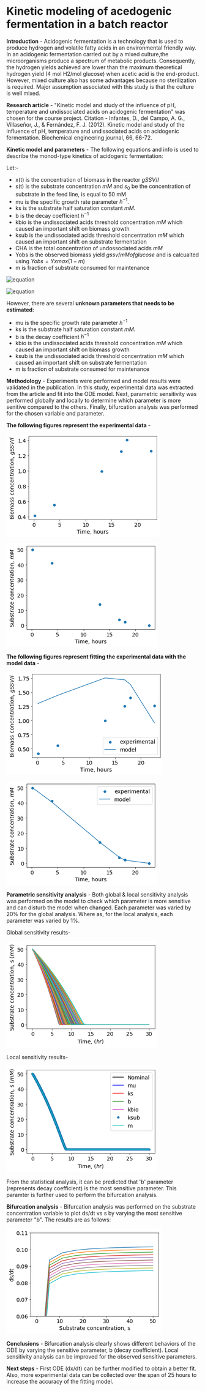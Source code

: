 # Kinetic modeling of acedogenic fermentation in a batch reactor

**Introduction** -
Acidogenic fermentation is a technology that is used to produce hydrogen and volatile fatty acids in an environmental friendly way. In an acidogenic fermentation carried out by a mixed culture,the microorganisms produce a spectrum of metabolic products. Consequently, the hydrogen yields achieved are lower than the maximum theoretical hydrogen yield (4 mol H2/mol glucose) when acetic acid is the end-product. However, mixed culture also has some advantages because no sterilization is required. Major assumption associated with this study is that the culture is well mixed. 

**Research article** -
"Kinetic model and study of the influence of pH, temperature and undissociated acids on acidogenic fermentation" was chosen for the course project.
Citation - Infantes, D., del Campo, A. G., Villaseñor, J., & Fernández, F. J. (2012). Kinetic model and study of the influence of pH, temperature and undissociated acids on acidogenic fermentation. Biochemical engineering journal, 66, 66-72.

**Kinetic model and parameters** -
The following equations and info is used to describe the monod-type kinetics of acidogenic fermentation:

Let:-
- x(t) is the concentration of biomass in the reactor $gSSV/l$
- s(t) is the substrate concentration $mM$ and $s_0$ be the concentration of substrate in the feed line, is equal to 50 mM
- mu is the specific growth rate parameter $h^{-1}$.
- ks is the substrate half saturation constant $mM$.
- b is the decay coefficient $h^{-1}$
- kbio is the undissociated acids threshold concentration $mM$ which caused an important shift on biomass growth 
- ksub is the undissociated acids threshold concentration $mM$ which caused an important shift on substrate fermentation
- CHA is the total concentration of undossociated acids $mM$
- Yobs is the observed biomass yield $gssv/mM of glucose$ and is calcualted using $Yobs = Yxmax(1-m)$
- m is fraction of substrate consumed for maintenance


![equation](https://latex.codecogs.com/svg.image?\begin{align}\dot{x}&space;=&space;\mu&space;\frac{s(t)}{ks&plus;s(t)}&space;\frac{1}{1&plus;1.2^{(CHA&space;-&space;kbio)}}&space;x(t)&space;-&space;b&space;x(t)\end{align}&space;)

![equation](https://latex.codecogs.com/svg.image?\begin{align}\dot{s}&space;=&space;\frac{-1}{Yobs}&space;\frac{s(t)}{ks&plus;s(t)}&space;\frac{1}{1&plus;1.2^{(CHA&space;-&space;ksub)}}&space;x(t)\end{align}&space;)


However, there are several **unknown parameters that needs to be estimated**:

- mu is the specific growth rate parameter $h^{-1}$
- ks is the substrate half saturation constant $mM$.
- b is the decay coefficient $h^{-1}$
- kbio is the undissociated acids threshold concentration $mM$ which caused an important shift on biomass growth 
- ksub is the undissociated acids threshold concentration $mM$ which caused an important shift on substrate fermentation
- m is fraction of substrate consumed for maintenance

**Methodology** -
Experiments were performed and model results were validated in the publication. In this study, experimental data was extracted from the article and fit into the ODE model. Next, parametric sensitivity was performed globally and locally to determine which parameter is more senitive compared to the others. Finally, bifurcation analysis was performed for the chosen variable and parameter.

**The following figures represent the experimental data** -

![download (8)](https://github.com/LAA147/Project2/blob/main/download%20(8).png)

![download (9)](https://github.com/LAA147/Project2/blob/main/download%20(9).png)

**The following figures represent fitting the experimental data with the model data** -

![download (10)](https://github.com/LAA147/Project2/blob/main/download%20(10).png)

![download (11)](https://github.com/LAA147/Project2/blob/main/download%20(11).png)

**Parametric sensitivity analysis** - 
Both global & local sensitivity analysis was performed on the model to check which parameter is more sensitive and can disturb the model when changed. Each parameter was varied by 20% for the global analysis. Where as, for the local analysis, each parameter was varied by 1%.

Global sensitivity results- 

![download (12)](https://github.com/LAA147/Project2/blob/main/download%20(12).png)

Local sensitivity results- 

![download (13)](https://github.com/LAA147/Project2/blob/main/download%20(13).png)

From the statistical analysis, it can be predicted that 'b' parameter (represents decay coefficient) is the most sensitive parameter. This paramter is further used to perform the bifurcation analysis.

**Bifurcation analysis** -
Bifurcation analysis was performed on the substrate concentration variable to plot ds/dt vs s by varying the most sensitive parameter "b". The results are as follows:

![download (14)](https://github.com/LAA147/Project2/blob/main/download%20(14).png)

**Conclusions** - 
Bifurcation analysis clearly shows different behaviors of the ODE by varying the sensitive parameter, b (decay coefficient). Local sensitivity analysis can be improved for the observed sensitive parameters.

**Next steps** - 
First ODE (dx/dt) can be further modified to obtain a better fit. Also, more experimental data can be collected over the span of 25 hours to increase the accuracy of the fitting model.


